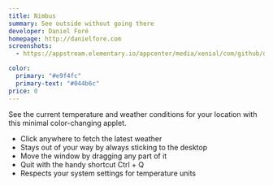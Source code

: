 ```yaml
---
title: Nimbus
summary: See outside without going there
developer: Daniel Foré
homepage: http://danielfore.com
screenshots:
  - https://appstream.elementary.io/appcenter/media/xenial/com/github/danrabbit.nimbus.desktop/2BDD9962045D455350B16207C3318335/screenshots/image-1_orig.png

color:
  primary: "#e9f4fc"
  primary-text: "#044b6c"
price: 0
---
```


<p>See the current temperature and weather conditions for your location with this minimal color-changing applet.</p>
<ul>
  <li>Click anywhere to fetch the latest weather</li>
  <li>Stays out of your way by always sticking to the desktop</li>
  <li>Move the window by dragging any part of it</li>
  <li>Quit with the handy shortcut Ctrl + Q</li>
  <li>Respects your system settings for temperature units</li>
</ul>